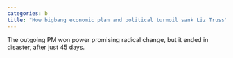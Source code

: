 ```yaml
---
categories: b
title: "How bigbang economic plan and political turmoil sank Liz Truss"
---
```

The outgoing PM won power promising radical change, but it ended in disaster, after just 45 days.